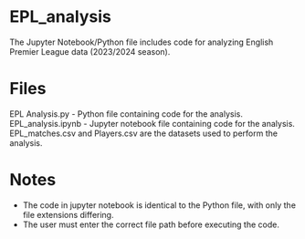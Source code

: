 # EPL_analysis
The Jupyter Notebook/Python file includes code for analyzing English Premier League data (2023/2024 season).


# Files
EPL Analysis.py - Python file containing code for the analysis.
EPL_analysis.ipynb - Jupyter notebook file containing code for the analysis.
EPL_matches.csv and Players.csv are the datasets used to perform the analysis.


# Notes
- The code in jupyter notebook is identical to the Python file, with only the file extensions differing.
- The user must enter the correct file path before executing the code.
